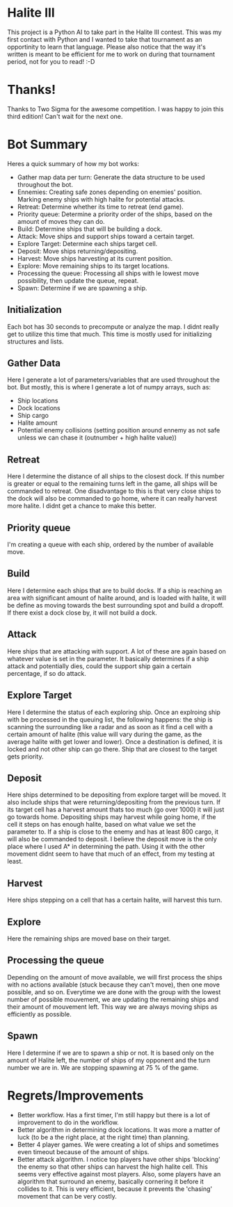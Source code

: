 # Halite III
This project is a Python AI to take part in the Halite III contest. This was my first contact with Python and I wanted to take that tournament as an opportinity to learn that language.
Please also notice that the way it's written is meant to be efficient for me to work on during that tournament period, not for you to read! :-D

# Thanks!

Thanks to Two Sigma for the awesome competition. I was happy to join this third edition! Can't wait for the next one.

# Bot Summary

Heres a quick summary of how my bot works:

* Gather map data per turn:  Generate the data structure to be used throughout the bot.
* Ennemies: Creating safe zones depending on enemies' position. Marking enemy ships with high halite for potential attacks.
* Retreat:  Determine whether its time to retreat (end game). 
* Priority queue: Determine a priority order of the ships, based on the amount of moves they can do.
* Build: Determine ships that will be building a dock.
* Attack: Move ships and support ships toward a certain target.
* Explore Target: Determine each ships target cell.
* Deposit: Move ships returning/depositing.
* Harvest: Move ships harvesting at its current position.
* Explore: Move remaining ships to its target locations.
* Processing the queue: Processing all ships with le lowest move possibility, then update the queue, repeat.
* Spawn: Determine if we are spawning a ship.

## Initialization

Each bot has 30 seconds to precompute or analyze the map.  I didnt really get to utilize this time that much. This time is mostly used for initializing structures and lists. 

## Gather Data

Here I generate a lot of parameters/variables that are used throughout the bot.  But mostly, this is where I generate a lot of numpy arrays, such as:
* Ship locations
* Dock locations
* Ship cargo
* Halite amount
* Potential enemy collisions (setting position around ennemy as not safe unless we can chase it (outnumber + high halite value))

## Retreat

Here I determine the distance of all ships to the closest dock.  If this number is greater or equal to the remaining turns left in the game, all ships will be commanded to retreat.  One disadvantage to this is that very close ships to the dock will also be commanded to go home, where it can really harvest more halite.  I didnt get a chance to make this better.

## Priority queue

I'm creating a queue with each ship, ordered by the number of available move.

## Build

Here I determine each ships that are to build docks.  If a ship is reaching an area with significant amount of halite around, and is loaded with halite, it will be define as moving towards the best surrounding spot and build a dropoff. If there exist a dock close by, it will not build a dock.

## Attack

Here ships that are attacking with support.  A lot of these are again based on whatever value is set in the parameter.  It basically determines if a ship attack and potentially dies, could the support ship gain a certain percentage, if so do attack.

## Explore Target

Here I determine the status of each exploring ship. Once an explroing ship with be processed in the queuing list, the following happens: the ship is scanning the surrounding like a radar and as soon as it find a cell with a certain amount of halite (this value will vary during the game, as the average halite with get lower and lower). Once a destination is defined, it is locked and not other ship can go there. Ship that are closest to the target gets priority.

## Deposit

Here ships determined to be depositing from explore target will be moved.  It also include ships that were returning/depositing from the previous turn. If its target cell has a harvest amount thats too much (go over 1000) it will just go towards home.  Depositing ships may harvest while going home, if the cell it steps on has enough halite, based on what value we set the parameter to.  If a ship is close to the enemy and has at least 800 cargo, it will also be commanded to deposit.  I believe the deposit move is the only place where I used A* in determining the path.  Using it with the other movement didnt seem to have that much of an effect, from my testing at least.

## Harvest

Here ships stepping on a cell that has a certain halite, will harvest this turn.

## Explore

Here the remaining ships are moved base on their target.

## Processing the queue

Depending on the amount of move available, we will first process the ships with no actions available (stuck because they can't move), then one move possible, and so on.
Everytime we are done with the group with the lowest number of possible mouvement, we are updating the remaining ships and their amount of mouvement left. This way we are always moving ships as efficiently as possible. 

## Spawn

Here I determine if we are to spawn a ship or not.  It is based only on the amount of Halite left, the number of ships of my opponent  and the turn number we are in. We are stopping spawning at 75 % of the game.

# Regrets/Improvements
* Better workflow. Has a first timer, I'm still happy but there is a lot of improvement to do in the workflow.
* Better algorithm in determining dock locations. It was more a matter of luck (to be a the right place, at the right time) than planning.
* Better 4 player games.  We were creating a lot of ships and sometimes even timeout because of the amount of ships.
* Better attack algorithm.  I notice top players have other ships 'blocking' the enemy so that other ships can harvest the high halite cell. This seems very effective against most players.  Also, some players have an algorithm that surround an enemy, basically cornering it before it collides to it.  This is very efficient, because it prevents the 'chasing' movement that can be very costly.
